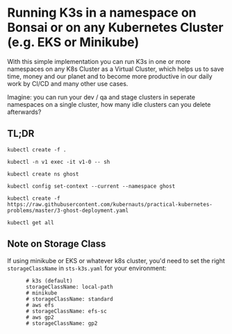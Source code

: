 # Running K3s in a namespace on Bonsai or on any Kubernetes Cluster (e.g. EKS or Minikube)

With this simple implementation you can run K3s in one or more namespaces on any K8s Cluster as a Virtual Cluster, which helps us to save time, money and our planet and to become more productive in our daily work by CI/CD and many other use cases.

Imagine: you can run your dev / qa and stage clusters in seperate namespaces on a single cluster, how many idle clusters can you delete afterwards?

## TL;DR

```
kubectl create -f .

kubectl -n v1 exec -it v1-0 -- sh

kubectl create ns ghost

kubectl config set-context --current --namespace ghost

kubectl create -f https://raw.githubusercontent.com/kubernauts/practical-kubernetes-problems/master/3-ghost-deployment.yaml

kubectl get all
```
## Note on Storage Class

If using minikube or EKS or whatever k8s cluster, you'd need to set the right `storageClassName` in `sts-k3s.yaml` for your environment:

```
      # k3s (default)
      storageClassName: local-path
      # minikube
      # storageClassName: standard
      # aws efs
      # storageClassName: efs-sc
      # aws gp2
      # storageClassName: gp2
```
